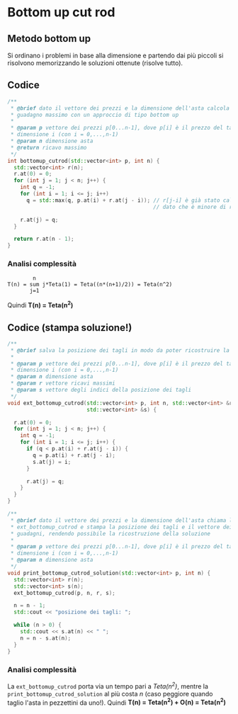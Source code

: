# Bottom up cut rod

## Metodo bottom up
Si ordinano i problemi in base alla dimensione e partendo dai più piccoli si risolvono memorizzando le soluzioni ottenute (risolve tutto).

## Codice 

```c++
/**
 * @brief dato il vettore dei prezzi e la dimensione dell'asta calcola il
 * guadagno massimo con un approccio di tipo bottom up
 *
 * @param p vettore dei prezzi p[0...n-1], dove p[i] è il prezzo del taglio di
 * dimensione i (con i = 0,...,n-1)
 * @param n dimensione asta
 * @return ricavo massimo
 */
int bottomup_cutrod(std::vector<int> p, int n) {
  std::vector<int> r(n);
  r.at(0) = 0;
  for (int j = 1; j < n; j++) {
    int q = -1;
    for (int i = 1; i <= j; i++)
      q = std::max(q, p.at(i) + r.at(j - i)); // r[j-i] è già stato calcolato
                                              // dato che è minore di r[j]

    r.at(j) = q;
  }

  return r.at(n - 1);
}
```

### Analisi complessità

```
        n
T(n) = sum j*Teta(1) = Teta((n*(n+1)/2)) = Teta(n^2)
       j=1
```

Quindi **T(n) = Teta(n<sup>2</sup>)**

## Codice (stampa soluzione!)

```c++
/**
 * @brief salva la posizione dei tagli in modo da poter ricostruire la soluzione
 *
 * @param p vettore dei prezzi p[0...n-1], dove p[i] è il prezzo del taglio di
 * dimensione i (con i = 0,...,n-1)
 * @param n dimensione asta
 * @param r vettore ricavi massimi
 * @param s vettore degli indici della posizione dei tagli
 */
void ext_bottomup_cutrod(std::vector<int> p, int n, std::vector<int> &r,
                         std::vector<int> &s) {

  r.at(0) = 0;
  for (int j = 1; j < n; j++) {
    int q = -1;
    for (int i = 1; i <= j; i++) {
      if (q < p.at(i) + r.at(j - i)) {
        q = p.at(i) + r.at(j - i);
        s.at(j) = i;
      }

      r.at(j) = q;
    }
  }
}

/**
 * @brief dato il vettore dei prezzi e la dimensione dell'asta chiama la
 * ext_bottomup_cutrod e stampa la posizione dei tagli e il vettore dei
 * guadagni, rendendo possibile la ricostruzione della soluzione
 *
 * @param p vettore dei prezzi p[0...n-1], dove p[i] è il prezzo del taglio di
 * dimensione i (con i = 0,...,n-1)
 * @param n dimensione asta
 */
void print_bottomup_cutrod_solution(std::vector<int> p, int n) {
  std::vector<int> r(n);
  std::vector<int> s(n);
  ext_bottomup_cutrod(p, n, r, s);

  n = n - 1;
  std::cout << "posizione dei tagli: ";

  while (n > 0) {
    std::cout << s.at(n) << " ";
    n = n - s.at(n);
  }
}
```

### Analisi complessità

La `ext_bottomup_cutrod` porta via un tempo pari a _Teta(n<sup>2</sup>)_, mentre la `print_bottomup_cutrod_solution` al più costa _n_ (caso peggiore quando taglio l'asta in pezzettini da uno!). Quindi **T(n) = Teta(n<sup>2</sup>) + O(n) = Teta(n<sup>2</sup>)**


